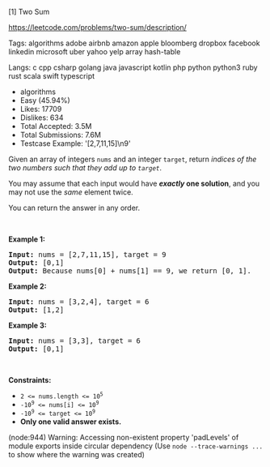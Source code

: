 [1] Two Sum  

https://leetcode.com/problems/two-sum/description/

Tags:   algorithms   adobe   airbnb   amazon   apple   bloomberg   dropbox   facebook   linkedin   microsoft   uber   yahoo   yelp   array   hash-table 

Langs:  c   cpp   csharp   golang   java   javascript   kotlin   php   python   python3   ruby   rust   scala   swift   typescript 

* algorithms
* Easy (45.94%)
* Likes:    17709
* Dislikes: 634
* Total Accepted:    3.5M
* Total Submissions: 7.6M
* Testcase Example:  '[2,7,11,15]\n9'

<p>Given an array of integers <code>nums</code>&nbsp;and an integer <code>target</code>, return <em>indices of the two numbers such that they add up to <code>target</code></em>.</p>

<p>You may assume that each input would have <strong><em>exactly</em> one solution</strong>, and you may not use the <em>same</em> element twice.</p>

<p>You can return the answer in any order.</p>

<p>&nbsp;</p>
<p><strong>Example 1:</strong></p>

<pre>
<strong>Input:</strong> nums = [2,7,11,15], target = 9
<strong>Output:</strong> [0,1]
<strong>Output:</strong> Because nums[0] + nums[1] == 9, we return [0, 1].
</pre>

<p><strong>Example 2:</strong></p>

<pre>
<strong>Input:</strong> nums = [3,2,4], target = 6
<strong>Output:</strong> [1,2]
</pre>

<p><strong>Example 3:</strong></p>

<pre>
<strong>Input:</strong> nums = [3,3], target = 6
<strong>Output:</strong> [0,1]
</pre>

<p>&nbsp;</p>
<p><strong>Constraints:</strong></p>

<ul>
	<li><code>2 &lt;= nums.length &lt;= 10<sup>5</sup></code></li>
	<li><code>-10<sup>9</sup> &lt;= nums[i] &lt;= 10<sup>9</sup></code></li>
	<li><code>-10<sup>9</sup> &lt;= target &lt;= 10<sup>9</sup></code></li>
	<li><strong>Only one valid answer exists.</strong></li>
</ul>

(node:944) Warning: Accessing non-existent property 'padLevels' of module exports inside circular dependency
(Use `node --trace-warnings ...` to show where the warning was created)
